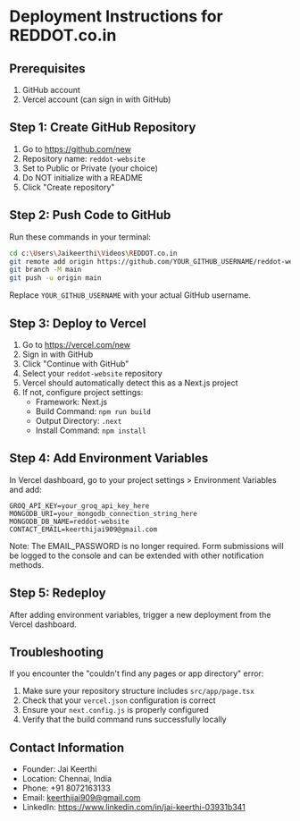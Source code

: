 # Deployment Instructions for REDDOT.co.in

## Prerequisites
1. GitHub account
2. Vercel account (can sign in with GitHub)

## Step 1: Create GitHub Repository
1. Go to https://github.com/new
2. Repository name: `reddot-website`
3. Set to Public or Private (your choice)
4. Do NOT initialize with a README
5. Click "Create repository"

## Step 2: Push Code to GitHub
Run these commands in your terminal:

```bash
cd c:\Users\Jaikeerthi\Videos\REDDOT.co.in
git remote add origin https://github.com/YOUR_GITHUB_USERNAME/reddot-website.git
git branch -M main
git push -u origin main
```

Replace `YOUR_GITHUB_USERNAME` with your actual GitHub username.

## Step 3: Deploy to Vercel
1. Go to https://vercel.com/new
2. Sign in with GitHub
3. Click "Continue with GitHub"
4. Select your `reddot-website` repository
5. Vercel should automatically detect this as a Next.js project
6. If not, configure project settings:
   - Framework: Next.js
   - Build Command: `npm run build`
   - Output Directory: `.next`
   - Install Command: `npm install`

## Step 4: Add Environment Variables
In Vercel dashboard, go to your project settings > Environment Variables and add:

```
GROQ_API_KEY=your_groq_api_key_here
MONGODB_URI=your_mongodb_connection_string_here
MONGODB_DB_NAME=reddot-website
CONTACT_EMAIL=keerthijai909@gmail.com
```

Note: The EMAIL_PASSWORD is no longer required. Form submissions will be logged to the console and can be extended with other notification methods.

## Step 5: Redeploy
After adding environment variables, trigger a new deployment from the Vercel dashboard.

## Troubleshooting
If you encounter the "couldn't find any pages or app directory" error:
1. Make sure your repository structure includes `src/app/page.tsx`
2. Check that your `vercel.json` configuration is correct
3. Ensure your `next.config.js` is properly configured
4. Verify that the build command runs successfully locally

## Contact Information
- Founder: Jai Keerthi
- Location: Chennai, India
- Phone: +91 8072163133
- Email: keerthijai909@gmail.com
- LinkedIn: https://www.linkedin.com/in/jai-keerthi-03931b341